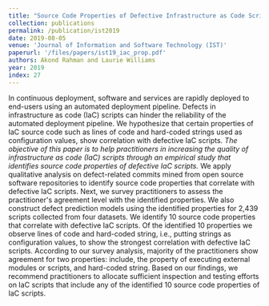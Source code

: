 ```yaml
---
title: "Source Code Properties of Defective Infrastructure as Code Scripts"
collection: publications
permalink: /publication/ist2019
date: 2019-08-05
venue: 'Journal of Information and Software Technology (IST)'
paperurl: '/files/papers/ist19_iac_prop.pdf'
authors: Akond Rahman and Laurie Williams
year: 2019
index: 27
--- 
```

In continuous deployment, software and services are rapidly deployed to end-users using an automated deployment pipeline. Defects in infrastructure as code (IaC) scripts can hinder the reliability of the automated deployment pipeline. We hypothesize that certain properties of IaC source code such as lines of code and hard-coded strings used as configuration values, show correlation with defective IaC scripts. *The objective of this paper is to help practitioners in increasing the quality of infrastructure as code (IaC) scripts through an empirical study that identifies source code properties of defective IaC scripts.* We apply qualitative analysis on defect-related commits mined from open source software repositories to identify source code properties that correlate with defective IaC scripts. Next, we survey practitioners to assess the practitioner's agreement level with the identified properties. We also construct defect prediction models using the identified properties for 2,439 scripts collected from four datasets. We identify 10 source code properties that correlate with defective IaC scripts. Of the identified 10 properties we observe lines of code and hard-coded string, i.e., putting strings as configuration values, to show the strongest correlation with defective IaC scripts. According to our survey analysis, majority of the practitioners show agreement for two properties: include, the property of executing external modules or scripts, and hard-coded string. Based on our findings, we recommend practitioners to allocate sufficient inspection and testing efforts on IaC scripts that include any of the identified 10 source code properties of IaC scripts. 